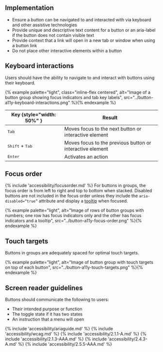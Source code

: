 ## Implementation

 - Ensure a button can be navigated to and interacted with via keyboard and other 
assistive technologies
 - Provide unique and descriptive text content for a button or an aria-label if the 
button does not contain visible text
 - Provide context that a link will open in a new tab or window when using a button 
link
 - Do not place other interactive elements within a button

## Keyboard interactions

Users should have the ability to navigate to and interact with buttons using their keyboard.

{% example palette="light",
          class="inline-flex centered",
          alt="Image of a button group showing focus indicators and tab key labels",
          src="../button-a11y-keyboard-interactions.png" %}{% endexample %}

| Key {style="width: 50%" }         | Result                                                    |
| --------------------------------- | --------------------------------------------------------- |
| <kbd>Tab</kbd>                    | Moves focus to the next button or interactive element     |
| <kbd>Shift</kbd> + <kbd>Tab</kbd> | Moves focus to the previous button or interactive element |
| <kbd>Enter</kbd>                  | Activates an action                                       |

## Focus order

{% include 'accessibility/focusorder.md' %} For buttons in groups, the focus order is from left to right and top to bottom when stacked. Disabled buttons are not included in the focus order unless they include the `aria-disabled=“true”` attribute and display a [tooltip](/elements/tooltip) when focused.

{% example palette="light",
          alt="Image of rows of button groups with numbers; one row has focus indicators only and the other has focus indicators and a tooltip",
          src="../button-a11y-focus-order.png" %}{% endexample %}

## Touch targets
Buttons in groups are adequately spaced for optimal touch targets.

{% example palette="light",
          alt="Image of button group with touch targets on top of each button",
          src="../button-a11y-touch-targets.png" %}{% endexample %}

## Screen reader guidelines

Buttons should communicate the following to users:
 - Their intended purpose or function
 - The toggle state if it has two states
 - An instruction that a menu will open

{% include 'accessibility/ariaguide.md' %}
{% include 'accessibility/wcag.md' %}
{% include 'accessibility/2.1.1-A.md' %}
{% include 'accessibility/2.1.3-AAA.md' %}
{% include 'accessibility/2.4.3-A.md' %}
{% include 'accessibility/2.5.5-AAA.md' %}
